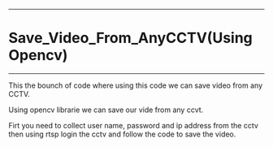***************************************
# Save_Video_From_AnyCCTV(Using Opencv)
***************************************

This the bounch of code where using this code we can save video from any CCTV.

Using opencv librarie we can save our vide from any ccvt.

Firt you need to collect user name, password and ip address from the cctv then using rtsp login the cctv and follow the code to save
the video.
